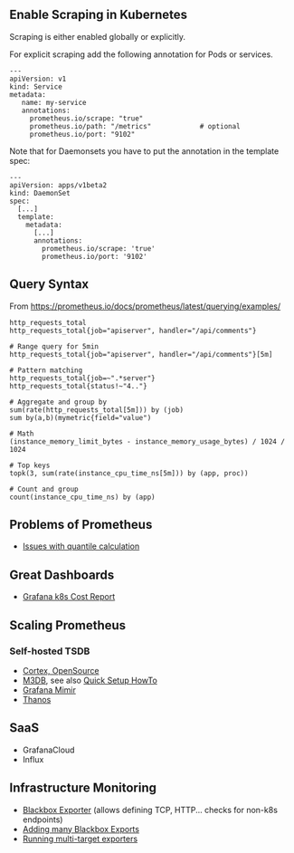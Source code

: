 ## Enable Scraping in Kubernetes

Scraping is either enabled globally or explicitly.

For explicit scraping add the following annotation for Pods or services.

    ---
    apiVersion: v1
    kind: Service
    metadata:
       name: my-service
       annotations:
         prometheus.io/scrape: "true"
         prometheus.io/path: "/metrics"            # optional
         prometheus.io/port: "9102"
         
Note that for Daemonsets you have to put the annotation in the template spec:

    ---
    apiVersion: apps/v1beta2
    kind: DaemonSet
    spec:
      [...]
      template:
        metadata:
          [...]
          annotations:
            prometheus.io/scrape: 'true'
            prometheus.io/port: '9102'

## Query Syntax

From https://prometheus.io/docs/prometheus/latest/querying/examples/

    http_requests_total
    http_requests_total{job="apiserver", handler="/api/comments"}
    
    # Range query for 5min
    http_requests_total{job="apiserver", handler="/api/comments"}[5m]
    
    # Pattern matching
    http_requests_total{job=~".*server"}
    http_requests_total{status!~"4.."}

    # Aggregate and group by
    sum(rate(http_requests_total[5m])) by (job)
    sum by(a,b)(mymetric{field="value")
    
    # Math
    (instance_memory_limit_bytes - instance_memory_usage_bytes) / 1024 / 1024
    
    # Top keys
    topk(3, sum(rate(instance_cpu_time_ns[5m])) by (app, proc))

    # Count and group
    count(instance_cpu_time_ns) by (app)

## Problems of Prometheus

- [Issues with quantile calculation](http://linuxczar.net/blog/2017/06/15/prometheus-histogram-2/)

## Great Dashboards

- [Grafana k8s Cost Report](https://grafana.com/grafana/dashboards/8670)

## Scaling Prometheus

### Self-hosted TSDB

- [Cortex, OpenSource](https://www.cncf.io/blog/2018/12/18/cortex-a-multi-tenant-horizontally-scalable-prometheus-as-a-service/)
- [M3DB](https://github.com/m3db), see also [Quick Setup HowTo](https://lzone.de/blog/Prometheus+and+M3DB+in+Docker+in+5min)
- [Grafana Mimir](https://github.com/grafana/mimir)
- [Thanos](https://thanos.io/)

## SaaS

- GrafanaCloud
- Influx

## Infrastructure Monitoring

- [Blackbox Exporter](https://github.com/prometheus/blackbox_exporter) (allows defining TCP, HTTP... checks for non-k8s endpoints)
- [Adding many Blackbox Exports](https://medium.com/geekculture/single-prometheus-job-for-dozens-of-blackbox-exporters-2a7ba492d6c8)
- [Running multi-target exporters](https://prometheus.io/docs/guides/multi-target-exporter/)
